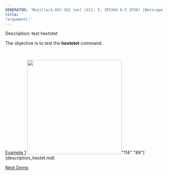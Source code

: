 ```yaml
---
GENERATOR: 'Mozilla/4.05C-SGI [en] (X11; I; IRIX64 6.5 IP30) [Netscape]'
title: '
*arguments:'
---
```


 Description: test hextotet

   The objective is to test the **hextotet** command.

    

   [Example 1](description_hextet.md)
   <img height="300" width="300" src="https://lanl.github.io/LaGriT/assets/images/output_tet_tn.gif">"114"
   "89"](description_hextet.md)





[Next Demo](../../../demos/pset/md/main_pset1.md)
